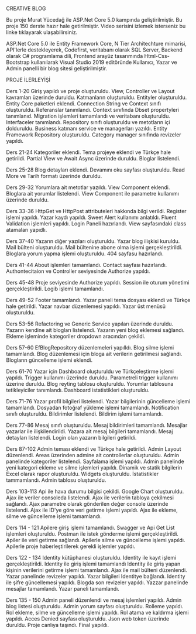 CREATIVE BLOG

Bu proje Murat Yücedağ ile ASP.Net Core 5.0 kampında geliştirilmiştir. Bu proje 150 derste hazır hale getirilmiştir. Video serisini izlemek isterseniz bu linke tıklayarak ulaşabilirsiniz.

ASP.Net Core 5.0 ile Entity Framework Core, N Tier Architechture mimarisi, API'lerle destekleyerek, Codefirst, veritabanı olarak SQL Server, Backend olarak C# programlama dili, Frontend arayüz tasarımında Html-Css-Bootstrap kullanılarak Visual Studio 2019 editöründe Kullanıcı, Yazar ve Admin panelli bir blog sitesi geliştirilmiştir.

PROJE İLERLEYİŞİ

Ders 1-20 Giriş yapıldı ve proje oluşturuldu. View, Controller ve Layout kavramları üzerinde duruldu. Katmanların oluşturuldu. Entityler oluşturuldu. Entity Core paketleri eklendi. Connection String ve Context sınıfı oluşturuldu. Referanslar tanımlandı. Context sınıfında Dbset propertyleri tanımlanıd. Migration işlemleri tamamlandı ve veritabanı oluşturuldu. Interfaceler tanımlandı. Repository sınıfı oluşturuldu ve metotların içi dolduruldu. Business katmanı service ve managerları yazıldı. Entity Framework Repository oluşturuldu. Category manager sınıfında revizeler yapıldı.

Ders 21-24 Kategoriler eklendi. Tema projeye eklendi ve Türkçe hale getirildi. Partial View ve Await Async üzerinde duruldu. Bloglar listelendi.

Ders 25-28 Blog detayları eklendi. Devamını oku sayfası oluşturuldu. Read More ve Tarih formatı üzerinde duruldu.

Ders 29-32 Yorumlara ait metotlar yazıldı. View Component eklendi. Bloglara ait yorumlar listelendi. View Component ile parametre kullanımı üzerinde duruldu.

Ders 33-36 HttpGet ve HttpPost attributeleri hakkında bilgi verildi. Register işlemi yapıldı. Yazar kaydı yapıldı. Sweet Alert kullanımı anlatıldı. Fluent Validation işlemleri yapıldı. Login Paneli hazırlandı. View sayfasındaki class atamaları yapıdlı.

Ders 37-40 Yazarın diğer yazıları oluşturuldu. Yazar blog ilişkisi kuruldu. Mail bülteni oluşturuldu. Mail bültenine abone olma işlemi gerçekleştirildi. Bloglara yorum yapma işlemi oluşturuldu. 404 sayfasu hazırlandı.

Ders 41-44 About işlemleri tamamlandı. Contact sayfası hazırlandı. Authontecitaion ve Controller seviyesinde Authorize yapıldı.

Ders 45-48 Proje seviyesinde Authorize yapıldı. Session ile oturum yönetimi gerçekleştirildi. Logib işlemi tamamlandı.

Ders 49-52 Footer tamamlandı. Yazar paneli tema dosyası eklendi ve Türkçe hale getirildi. Yazar navbar düzenlemesi yapıldı. Yazar üst menüsü oluşturuldu.

Ders 53-56 Refactoring ve Generic Service yapıları üzerinde duruldu. Yazarın kendine ait blogları listelendi. Yazarın yeni blog eklemesi sağlandı. Ekleme işleminde kategoriler dropdown aracından çekildi.

Ders 57-60 EfBlogRepository düzenlemeleri yapılldı. Blog silme işlemi tamamlandı. Blog düzenlemesi için bloga ait verilerin getirilmesi sağlandı. Blogların güncelleme işlemi eklendi.

Ders 61-70 Yazar için Dashboard oluşturuldu ve Türkçeleştirme işlemi yapıldı. Trigger kullanımı üzerinde duruldu. Parametreli trigger kullanımı üzerine duruldu. Blog reyting tablosu oluşturuldu. Yorumlar tablosuna tetikleyiciler tanımlandı. Dashboard istatistikleri oluşturuldu.

Ders 71-76 Yazar profil bilgileri listelendi. Yazar bilgilerinin güncelleme işlemi tamamlandı. Dosyadan fotoğraf yükleme işlemi tamamlandı. Notification sınıfı oluşturuldu. Bildirimler listelendi. Bildirim işlemi tamamlandı.

Ders 77-86 Mesaj sınıfı oluşturuldu. Mesaj bildirimleri tamamlandı. Mesajlar yazarlar ile ilişkilendirildi. Yazara ait mesaj bilgileri tamamlandı. Mesaj detayları listelendi. Login olan yazarın bilgileri getirildi.

Ders 87-102 Admin teması eklendi ve Türkçe hale getirildi. Admin Layout düzenlendi. Areas üzerinden admine ait controllerlar oluşturuldu. Admin panelinde kategoriler listelendi. Sayfalama işlemi yapıldı. Admin panelinde yeni kategori ekleme ve silme işlemleri yapıldı. Dinamik ve statik bilgilerin Excel olarak rapor oluşturuldu. Widgets oluşturuldu. İstatistikler tammamlandı. Admin tablosu oluşturuldu.

Ders 103-113 Api ile hava durumu bilgisi çekildi. Google Chart oluşturuldu. Ajax ile veriler consoleda listelendi. Ajax ile verilerin tabloya çekilmesi sağlandı. Ajax parametre olarak gönderilen değer console üzerinde listelendi. Ajax ile ID'ye göre veri getirme işlemi yapıldı. Ajax ile ekleme, silme ve güncelleme işlemi tamamlandı.

Ders 114 - 121 Apilere giriş işlemi tamamlandı. Swagger ve Api Get List işlemleri oluşturuldu. Postman ile istek gönderme işlemi gerçekleştirildi. Apiler ile veri getirme sağlandı. Apilerle silme ve güncelleme işlemi yapıldı. Apilerle proje haberleştirilerek gerekli işlemler yapıldı.

Ders 122 - 134 Identity kütüphanesi oluşturuldu. Identity ile kayıt işlemi gerçekleştirildi. Identity ile giriş işlemi tamamlandı Identity ile giriş yapan kişinin verilerini getirme işlemi tamamlandı. Ajax ile mail bülteni düzenlendi. Yazar panelinde revizeler yapıldı. Yazar bilgileri Identitye bağlandı. Identity ile şifre güncellemesi yapıldı. Blogda son revizeler yapıldı. Yazzar panelinde mesajlar tamamlandı. Yazar paneli tamamlandı.

Ders 135 - 150 Admin paneli düzenlendi ve mesaj işlemleri yapıldı. Admin blog listesi oluşturuldu. Admin yorum sayfası oluşturuldu. Rolleme yapıldı. Rol ekleme, silme ve güncelleme işlemi yapıldı. Rol atama ve kaldırma işlemi yapıldı. Acces Denied sayfası oluşturuldu. Json web token üzerinde duruldu. Proje canlıya taşındı. Final yapıldı. 
